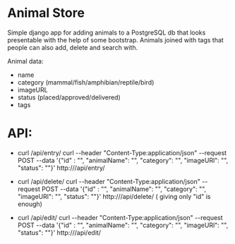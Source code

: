 # Animal Store

Simple django app for adding animals to a PostgreSQL db that looks presentable with the help of some bootstrap.
Animals joined with tags that people can also add, delete and search with.

Animal data:

* name
* category (mammal/fish/amphibian/reptile/bird)
* imageURL
* status (placed/approved/delivered)
* tags

# API:

* curl /api/entry/ curl --header "Content-Type:application/json" --request POST --data '{"id" : "", "animalName": "", "category": "", "imageURl": "", "status": ""}' http://<localhost>/api/entry/

* curl /api/delete/ curl --header "Content-Type:application/json" --request POST --data '{"id" : "", "animalName": "", "category": "", "imageURl": "", "status": ""}' http://<localhost>/api/delete/ ( giving only "id" is enough)

* curl /api/edit/ curl --header "Content-Type:application/json" --request POST --data '{"id" : "", "animalName": "", "category": "", "imageURl": "", "status": ""}' http://<localhost>/api/edit/
